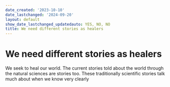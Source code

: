 ```yaml
---
date_created: '2023-10-10'
date_lastchanged: '2024-09-20'
layout: default
show_date_lastchanged_updatedauto: YES, NO, NO
title: We need different stories as healers
---
```

# We need different stories as healers

We seek to heal our world. The current stories told about the world through the natural sciences are stories too. These traditionally scientific stories talk much about when we know very clearly 